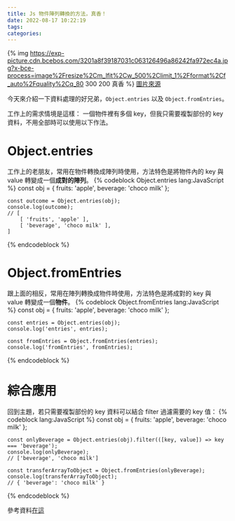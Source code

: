 ```yaml
---
title: Js 物件陣列轉換的方法，真香！
date: 2022-08-17 10:22:19
tags:
categories:
---
```


{% img https://exp-picture.cdn.bcebos.com/3201a8f39187031c063126496a86242fa972ec4a.jpg?x-bce-process=image%2Fresize%2Cm_lfit%2Cw_500%2Climit_1%2Fformat%2Cf_auto%2Fquality%2Cq_80 300 200 真香 %}
[圖片來源](https://exp-picture.cdn.bcebos.com/3201a8f39187031c063126496a86242fa972ec4a.jpg?x-bce-process=image%2Fresize%2Cm_lfit%2Cw_500%2Climit_1%2Fformat%2Cf_auto%2Fquality%2Cq_80)

今天來介紹一下資料處理的好兄弟，`Object.entries` 以及 `Object.fromEntries`。

工作上的需求情境是這樣：
一個物件裡有多個 key，但我只需要複製部份的 key 資料，不用全部時可以使用以下作法。

# Object.entries
工作上的老朋友，常用在物件轉換成陣列時使用，方法特色是將物件內的 key 與 value 轉變成一個**成對的陣列**。
{% codeblock Object.entries lang:JavaScript %}
    const obj = {
    fruits: 'apple',
    beverage: 'choco milk'
    };

    const outcome = Object.entries(obj);
    console.log(outcome);
    // [
        [ 'fruits', 'apple' ],
        [ 'beverage', 'choco milk' ],
    ]
{% endcodeblock %}

# Object.fromEntries
跟上面的相反，常用在陣列轉換成物件時使用，方法特色是將成對的 key 與 value 轉變成一個**物件**。
{% codeblock Object.fromEntries lang:JavaScript %}
    const obj = {
    fruits: 'apple',
    beverage: 'choco milk'
    };

    const entries = Object.entries(obj);
    console.log('entries', entries);

    const fromEntries = Object.fromEntries(entries);
    console.log('fromEntries', fromEntries);
{% endcodeblock %}

# 綜合應用
回到主題，若只需要複製部份的 key 資料可以結合 filter 過濾需要的 key 值：
{% codeblock lang:JavaScript %}
    const obj = {
    fruits: 'apple',
    beverage: 'choco milk'
    };

    const onlyBeverage = Object.entries(obj).filter(([key, value]) => key === 'beverage');
    console.log(onlyBeverage);
    // ['beverage', 'choco milk']

    const transferArrayToObject = Object.fromEntries(onlyBeverage);
    console.log(transferArrayToObject);
    // { 'beverage': 'choco milk' }
{% endcodeblock %}

參考資料[在這](https://masteringjs.io/tutorials/fundamentals/filter-key)
